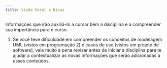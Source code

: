 ```yaml
---
title: Visão Geral e Dicas
---
```


Informações que irão auxiliá-lo a cursar bem a disciplina e a compreender sua importância para o curso.

1. Se você teve dificuldade em compreender os conceitos de modelagem UML (vistos em programação 2) e casos de uso (vistos em projeto de software), vale muito a pena revisar antes de iniciar a disciplina para te ajudar a contextualizar as novas informações que serão adicionadas a esses conteúdos.
